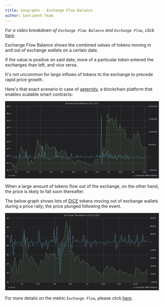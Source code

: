 ```yaml
---
title: Sangraphs - Exchange Flow Balance
author: Santiment Team
---
```


*For a video breakdown of `Exchange Flow Balance` and `Exchange
Flow`, click*
[*here*](https://drive.google.com/file/d/1g159s6NZ5xgBEPhS8QtrajWRuvKjpmzr/view?usp=sharing)*.*

Exchange Flow Balance shows the combined values of tokens moving in and
out of exchange wallets on a certain date.

If the value is positive on said date, more of a particular token
entered the exchanges than left, and vice versa.

It's not uncommon for large inflows of tokens to the exchange to precede
rapid price growth.

Here's that exact scenario in case of
[aeternity](https://aeternity.com/), a blockchain platform that enables
scalable smart contracts:

![](5.png)

When a large amount of tokens flow out of the exchange, on the other
hand, the price is likely to fall soon thereafter.

The below graph shows lots of [DICE](https://etheroll.com/) tokens moving
out of exchange wallets during a price rally; the price plunged
following the event.

![](6.png)

For more details on the metric `Exchange Flow`, please click
[here](/sandata/metrics/exchange-flow).
